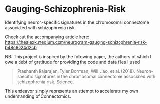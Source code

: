 # Gauging-Schizophrenia-Risk
Identifying neuron-specific signatures in the chromosomal connectome associated with schizophrenia risk.

Check out the accompanying article here: https://thealexk.medium.com/neurogram-gauging-schizophrenia-risk-b48c8024d2cb

NB: This project is inspired by the following paper, the authors of which I owe a debt of gratitude for providing the code and data files I used:

> Prashanth Rajarajan, Tyler Borrman, Will Liao, et al. (2018). Neuron-specific signatures in the chromosomal connectome associated with schizophrenia risk. Science.

This endeavor simply represents an attempt to accelerate my own understanding of Connectomics. 
